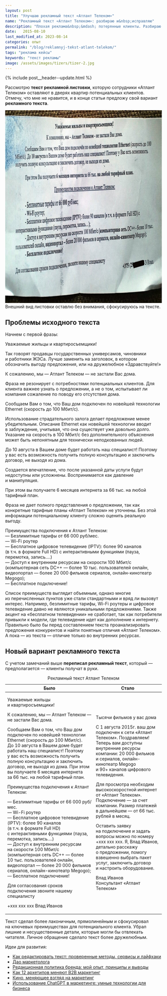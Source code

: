 ```yaml
---
layout: post
title: "Улучшаю рекламный текст «Атлант Телеком»"
name: "Рекламный текст «Атлант Телеком»: разбираю и&nbsp;исправляю"
description: "Плохая реклама&nbsp;&mdash; потерянные клиенты. Разбираю рекламный текст &laquo;Атлант Телеком&raquo;, выявляю слабые места и&nbsp;предлагаю улучшенный вариант для продаж."
date:   2015-08-10
last_modified_at: 2023-08-14
categories: опыт
permalink: "/blog/reklamnyj-tekst-atlant-telekom/"
tags: "реклама кейсы"
keywords: "текст рекламы"
image: /assets/images/tizers/tizer-2.jpg
---
```


{% include post__header--update.html %}

<p>Рассмотрю <b>текст рекламной листовки</b>, которую сотрудники «Атлант Телеком» оставляют в&nbsp;дверях квартир потенциальных клиентов. Отмечу, что мне не&nbsp;нравится, и&nbsp;в&nbsp;конце статьи предложу свой вариант <b>рекламного текста</b>.</p>

<div class="max-width-text" itemprop="image" itemscope itemtype="https://schema.org/ImageObject">
<link itemprop="url" href="/assets/images/blog/reklamnyj-tekst-atlant-telekom/atlant.jpg">
    <picture>
                <source srcset="/assets/images/blog/reklamnyj-tekst-atlant-telekom/atlant.avif" type="image/avif">
                 <source srcset="/assets/images/blog/reklamnyj-tekst-atlant-telekom/atlant.webp" type="image/webp">               
               <img  class="image is-16by9" src="/assets/images/blog/reklamnyj-tekst-atlant-telekom/atlant.jpg" alt="рекламная листовка Атлант Телеком" width="1100" height="619"  itemprop="contentUrl" >
    </picture>
	<div class="figcaption"> Внешний вид листовки оставлю без внимания, сфокусируюсь на тексте.  	</div>
</div>


<section class="row-gap--m">
<h2 class="section__title h1 bold">Проблемы исходного текста</h2>
<p class=" ">Начнем с&nbsp;первой фразы:</p>
<div class="extract">
<p>Уважаемые жильцы и&nbsp;квартиросъемщики!</p>
 </div>
<p>Так говорят продавцы государственных универсамов, чиновники и&nbsp;работники ЖЭСа. Лучше заменить на&nbsp;заголовок, в&nbsp;котором обозначить выгоду предложения, или на&nbsp;дружелюбное «Здравствуйте!»</p>
<div class="extract">
<p>К&nbsp;сожалению, мы&nbsp;— Атлант Телеком&nbsp;— не&nbsp;застали Вас дома.</p>
 </div>
<p>Фраза не&nbsp;резонирует с&nbsp;потребностями потенциальных клиентов. Для клиента важнее узнать о&nbsp;предложении, а&nbsp;не&nbsp;о&nbsp;том, испытывает&nbsp;ли компания сожаление по&nbsp;поводу его отсутствия дома.</p>
<div class="extract">
<p>Сообщаем Вам о&nbsp;том, что Ваш дом подключен по&nbsp;новейшей технологии Ethernet (скорость до&nbsp;100&nbsp;Мбит/с).</p>
 </div>
<p>Использование страдательного залога делает предложение менее убедительным. Описание Ethernet как новейшей технологии вводит в&nbsp;заблуждение, учитывая, что она существует уже довольно долго. Указание на&nbsp;скорость в&nbsp;100&nbsp;Мбит/с без дополнительного объяснения может быть непонятным для технически неподкованных людей.
</p>
<div class="extract">
<p>До&nbsp;10&nbsp;августа в&nbsp;Вашем доме будет работать наш специалист! Поэтому у&nbsp;вас есть возможность получить полную консультацию и&nbsp;заключить договор, не&nbsp;выходя из&nbsp;дома.</p>
 </div>
<p>Создается впечатление, что после указанной даты услуги будут недоступны или усложнены. Воспринимается как давление и&nbsp;манипуляция.</p>
<div class="extract">
<p>При этом вы&nbsp;получаете 6&nbsp;месяцев интернета за&nbsp;66&nbsp;тыс.&nbsp;на&nbsp;любой тарифный план.</p>
 </div>
<p>Фраза не&nbsp;дает полного представления о&nbsp;предложении, так как конкретные тарифные планы &laquo;Атлант Телеком&raquo; не&nbsp;уточнены. Без этой информации потенциальному клиенту сложно оценить реальную выгоду.</p>
<div class="extract">
<p><span class="bold">Преимущества подключения к&nbsp;Атлант Телеком</span>:<br/>
—&nbsp;Безлимитные тарифы от&nbsp;66&nbsp;000&nbsp;руб/мес.<br/>
—&nbsp;Wi-Fi роутер<br/>
—&nbsp;Бесплатное цифровое телевидение (IPTV): более 90&nbsp;каналов (в&nbsp;т.ч.&nbsp;в&nbsp;формате Full&nbsp;HD) с&nbsp;интерактивными функциями (пауза, перемотка, запись....)<br/>
—&nbsp;Доступ к&nbsp;внутренним ресурсам на&nbsp;скорости 100&nbsp;Мбит/с (компьютерная сеть DC++&nbsp;— более 10&nbsp;тыс. пользователей онлайн, видеопортал&nbsp;— более 20&nbsp;000 фильмов сериалов, онлайн-кинотеатр Megogo);<br/>
—&nbsp;Бесплатное подключение!
</p>
</div>
<p>Список преимуществ выглядит объемным, однако многие из&nbsp;перечисленных пунктов уже стали стандартными и&nbsp;вряд&nbsp;ли вызовут интерес. Например, безлимитные тарифы, Wi-Fi роутеры и&nbsp;цифровое телевидение давно не&nbsp;являются уникальными предложениями. Также акцент на&nbsp;«бесплатном телевидении» не&nbsp;сработает, так как потребители привыкли к&nbsp;модели, где телевидение идет как дополнение к&nbsp;интернету. Правильно было&nbsp;бы перед составлением текста проанализировать предложения конкурентов и&nbsp;найти понятные отличия «Атлант Телеком». А&nbsp;пока&nbsp;— из&nbsp;текста&nbsp;— отличие только во&nbsp;внутренних ресурсах.</p>
</section>

<section class="row-gap--m max-width-text">
<h2 class="section__title h1 bold">Новый вариант рекламного текста</h2>
<p>С&nbsp;учетом замечаний выше <strong>переписал рекламный текст</strong>, который&nbsp;<em>—</em> предполагается&nbsp;<em>—</em> клиенты получат в&nbsp;руки.</p>
<table>
<caption>Рекламный текст Атлант Телеком</caption>
<thead>
<tr>
<th>Было</th>
<th>Стало</th>
</tr>
</thead>
<tbody>
<tr ><td><p><span class="bold">Уважаемые жильцы и&nbsp;квартиросъемщики!</span></p>
<p>К&nbsp;сожалению, мы&nbsp;— <span class="bold">Атлант Телеком&nbsp;</span>— не&nbsp;застали Вас дома.</p>
<p>Сообщаем Вам о&nbsp;том, что Ваш дом подключен по&nbsp;новейшей технологии Ethernet (скорость до&nbsp;100&nbsp;Мбит/с). До&nbsp;<span class="bold">10&nbsp;августа</span> в&nbsp;Вашем доме будет работать наш специалист! Поэтому у&nbsp;вас есть возможность получить полную консультацию и&nbsp;заключить договор, не&nbsp;выходя из&nbsp;дома. При этом вы&nbsp;получаете <span class="bold">6&nbsp;месяцев интернета</span> за&nbsp;66&nbsp;тыс.&nbsp;<span class="bold">на&nbsp;любой тарифный план</span>.</p>
<p>
	<span class="bold">Преимущества подключения к&nbsp;Атлант Телеком:</span>
 </p>
<p> —&nbsp;Безлимитные тарифы от&nbsp;<span class="bold">66&nbsp;000&nbsp;руб/мес</span>.<br/>
 —&nbsp;Wi-Fi роутер<br/>
 —&nbsp;Бесплатное цифровое телевидение <span class="bold">(IPTV)</span>: более 90&nbsp;каналов (в&nbsp;т.ч.&nbsp;в&nbsp;формате Full&nbsp;HD) с&nbsp;интерактивными функциями (пауза, перемотка, запись....)<br/>
 —&nbsp;Доступ к&nbsp;внутренним ресурсам на&nbsp;скорости 100&nbsp;Мбит/с (<span class="bold">компьютерная сеть</span> DC++&nbsp;— более 10&nbsp;тыс. пользователей онлайн, <span class="bold">видеопортал</span>&nbsp;— более 20&nbsp;000 фильмов сериалов, <span class="bold">онлайн-кинотеатр</span> Megogo);<br/>
 —&nbsp;<span class="bold">Бесплатное подключение!</span>
</p>
<p>Для согласования сроков подключения звоните нашему специалисту</p>
<p><span class="noperenos">+xxx xxx xxx</span> Влад Иванов</p>
</td><td >
<p><span class="bold">Тысячи фильмов у&nbsp;вас дома</span></p>
<p>С&nbsp;1&nbsp;августа 2015г. ваш дом подключен к&nbsp;сети «Атлант Телеком». Поздравляем! Теперь вам доступны внутренние ресурсы компании: 20&nbsp;000 фильмов и&nbsp;сериалов, онлайн-кинотеатр Megogo и&nbsp;90+&nbsp;каналов цифрового телевидения. </p>
<p>Для просмотра необходим высокоскоростной интернет от&nbsp;«Атлант Телеком». Подключение&nbsp;— за&nbsp;счет компании. Размер платежей в&nbsp;дальнейшем&nbsp;— от&nbsp;66&nbsp;тыс. рублей в&nbsp;месяц. </p>
<p>Оставить заявку на&nbsp;подключение и&nbsp;задать вопросы можно по&nbsp;номеру <span class="noperenos">+xxx xxx xxx</span>. Я, Влад Иванов, детально расскажу о&nbsp;предложении, помогу взвешенно выбрать пакет услуг, заключить договор и&nbsp;настроить оборудование.</p>
<p>Влад Иванов<br/>
 Консультант «Атлант Телеком»
</p>
</td></tr></tbody></table>

<p>Текст&nbsp;сделал более лаконичным, прямолинейным и&nbsp;сфокусировал на&nbsp;ключевых преимуществах для потенциального клиента. Убрал лишние и&nbsp;несущественные детали, которые могли&nbsp;бы отвлекать читателя. Личное обращение сделало текст более дружелюбным.</p>
</section>

<footer class="additive-spacing">
<p class="mb-m mt-m"> Идеи для развития:</p>
<ul class="addictive-spacing">
<li class="list-li">
  <a href="/blog/redaktirovanie-teksta-instrumenty/" class="link"> Как редактировать текст: проверенные методы, сервисы и&nbsp;лайфхаки</a>
</li>
<li class="list-li">
  <a href="/blog/put-marketologa/" class="link"> Дао маркетолога</a>
</li>
<li class="list-li">
  <a href="/blog/editorial-policy/" class="link"> Редакционная политика бренда: мой опыт, принципы и&nbsp;выводы</a>
</li>
<li class="list-li">
  <a href="/blog/12-archetypes-b2b-marketing/" class="link"> Как 12 архетипов меняют B2B маркетинг</a>
</li>
<li class="list-li">
  <a href="/blog/filmy-dlya-marketologov/" class="link"> Кино, меняющее взгляд на&nbsp;маркетинг</a>
</li>
<li class="list-li">
  <a href="/blog/chatgpt-v-marketinge/" class="link"> Использование ChatGPT в&nbsp;маркетинге: умные технологии для бизнеса</a>
</li>
</ul>
</footer>